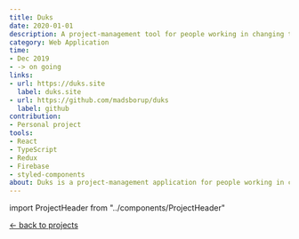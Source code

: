 ```yaml
---
title: Duks
date: 2020-01-01
description: A project-management tool for people working in changing teams.
category: Web Application
time: 
- Dec 2019
- -> on going
links: 
- url: https://duks.site
  label: duks.site
- url: https://github.com/madsborup/duks
  label: github
contribution: 
- Personal project
tools: 
- React
- TypeScript
- Redux
- Firebase
- styled-components
about: Duks is a project-management application for people working in changing teams. With Duks people can create projects, invite people and manage flows (time-boxed groups of tasks).
---
```

import ProjectHeader from "../components/ProjectHeader"

[<- back to projects](/projects/)
<ProjectHeader project={props.pageContext.frontmatter} />